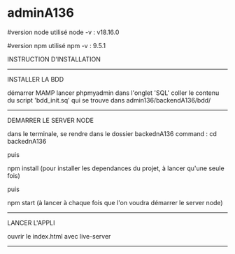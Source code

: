 # adminA136

#version node utilisé
node -v : v18.16.0

#version npm utilisé
npm -v : 9.5.1

INSTRUCTION D'INSTALLATION
___________________________________________________________________
INSTALLER LA BDD

démarrer MAMP
lancer phpmyadmin
dans l'onglet 'SQL'
coller le contenu du script 'bdd_init.sq' qui se trouve dans admin136/backendA136/bdd/
___________________________________________________________________
DEMARRER LE SERVER NODE

dans le terminale, se rendre dans le dossier backednA136
command : cd backednA136

puis

npm install (pour installer les dependances du projet, à lancer qu'une seule fois)

puis 

npm start (à lancer à chaque fois que l'on voudra démarrer le server node)

___________________________________________________________________
LANCER L'APPLI

ouvrir le index.html avec live-server

___________________________________________________________________